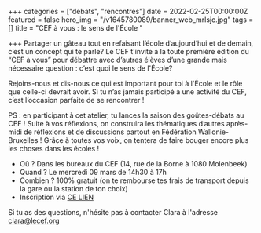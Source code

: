 +++
categories = ["debats", "rencontres"]
date = 2022-02-25T00:00:00Z
featured = false
hero_img = "/v1645780089/banner_web_mrlsjc.jpg"
tags = []
title = "CEF à vous : le sens de l'École "

+++
Partager un gâteau tout en refaisant l’école d’aujourd’hui et de demain, c’est un concept qui te parle? Le CEF t'invite à la toute première édition du “CEF à vous” pour débattre avec d’autres élèves d’une grande mais nécessaire question : c’est quoi le sens de l'École?

Rejoins-nous et dis-nous ce qui est important pour toi à l'École et le rôle que celle-ci devrait avoir. Si tu n’as jamais participé à une activité du CEF, c’est l’occasion parfaite de se rencontrer !

PS : en participant à cet atelier, tu lances la saison des goûtes-débats au CEF ! Suite à vos réflexions, on construira les thématiques d’autres après-midi de réflexions et de discussions partout en Fédération Wallonie-Bruxelles ! Grâce à toutes vos voix, on tentera de faire bouger encore plus les choses dans les écoles !

* Où ? Dans les bureaux du CEF (14, rue de la Borne à 1080 Molenbeek)
* Quand ? Le mercredi 09 mars de 14h30 à 17h
* Combien ? 100% gratuit (on te rembourse tes frais de transport depuis la gare ou la station de ton choix)
* Inscription via [CE LIEN](https://form.dragnsurvey.com/survey/r/8184305c)

Si tu as des questions, n'hésite pas à contacter Clara à l'adresse [clara@lecef.org]()